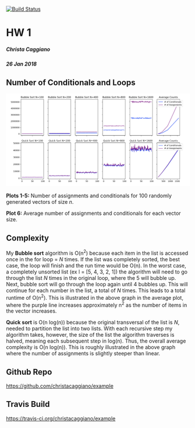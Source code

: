 [![Build Status](https://travis-ci.org/christacaggiano/Sorting-Functions.svg?branch=master)](https://travis-ci.org/christacaggiano/Sorting-Functions)

# HW 1
##### Christa Caggiano
##### 26 Jan 2018

## Number of Conditionals and Loops

![Number of assignments and conditionals for 100 random vectors.](Time_Complexity.png "Number of assignments and conditionals for 100 random vectors.")

**Plots 1-5:** Number of assignments and conditionals for 100 randomly generated vectors of size _n_. 

**Plot 6:** Average number of assignments and conditionals for each vector size. 


## Complexity

My **Bubble sort** algorithm is O(n<sup>2</sup>) because each item in the list is accessed once in the for loop = *N* times. 
If the list was completely sorted, the best case, the loop will finish and the run time would be O(n). 
In the worst case, a completely unsorted list (ex l = [5, 4, 3, 2, 1]) the algorithm will need to go through the list *N* 
times in the original loop, where the 5 will bubble up. Next, bubble sort will go through the loop again until 4 bubbles up. 
This will continue for each number in the list, a total of *N* times. This leads to a total runtime of O(n<sup>2</sup>).
This is illustrated in the above graph in the average plot, where the purple line increases approximately n<sup>2</sup> 
as the number of items in the vector increases. 


**Quick sort** is O(n log(n)) because the original transversal of the list is *N*, needed to partition the list into two lists. 
With each recursive step my algorithm takes, however, the size of the list the algorithm traverses is halved, meaning each 
subsequent step in log(n). Thus, the overall average complexity is O(n log(n)). This is roughly illustrated in the above graph where 
the number of assignments is slightly steeper than linear. 


## Github Repo

https://github.com/christacaggiano/example

## Travis Build

https://travis-ci.org/christacaggiano/example
